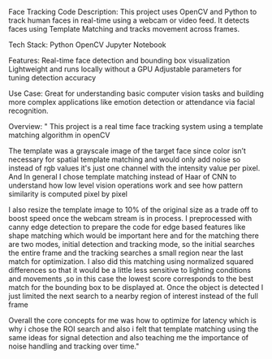 Face Tracking Code
Description:
This project uses OpenCV and Python to track human faces in real-time using a webcam or video feed. It detects faces using Template Matching and tracks movement across frames.

Tech Stack:
Python
OpenCV
Jupyter Notebook

Features:
Real-time face detection and bounding box visualization
Lightweight and runs locally without a GPU
Adjustable parameters for tuning detection accuracy

Use Case:
Great for understanding basic computer vision tasks and building more complex applications like emotion detection or attendance via facial recognition.

Overview:
" This project is a real time face tracking system using a template matching algorithm in openCV

The template was a grayscale image of the target face since color isn’t necessary for spatial template matching and would only add noise so instead of rgb values it's just one channel with the intensity value per pixel. And In general I chose template matching instead of Haar of CNN to understand how low level vision operations work and see how pattern similarity is computed pixel by pixel 

I also resize the template image to 10% of the original size as a trade off to boost speed once the webcam stream is in process. I preprocessed with canny edge detection to prepare the code for edge based features like shape matching which would be important here and for the matching there are two modes, initial detection and tracking mode, so the initial searches the entire frame and the tracking searches a small region near the last match for optimization. I also did this matching using normalized squared differences so that it would be a little less sensitive to lighting conditions and movements ,so in this case the lowest score corresponds to the best match for the bounding box to be displayed at. Once the object is detected I just limited the next search to a nearby region of interest instead of the full frame 

Overall the core concepts for me was how to optimize for latency which is why i chose the ROI search and also i felt that template matching using the same ideas for signal detection and also teaching me the importance of noise handling and tracking over time."